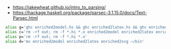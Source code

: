 
* https://jakewheat.github.io/intro_to_parsing/
* https://hackage.haskell.org/package/parsec-3.1.15.0/docs/Text-Parsec.html

```bash
alias g='ghc enriched2model.hs && ghc enriched2latex.hs && ghc enriched2svg.hs && rm -f *.hi *.o'
alias c='rm -rf out; rm -f *.hi *.o enriched2model enriched2latex enriched2svg'
alias p='rm -rf out; rm -f *.hi *.o'
alias d='mv enriched2model enriched2latex enriched2svg ~/bin'
```

